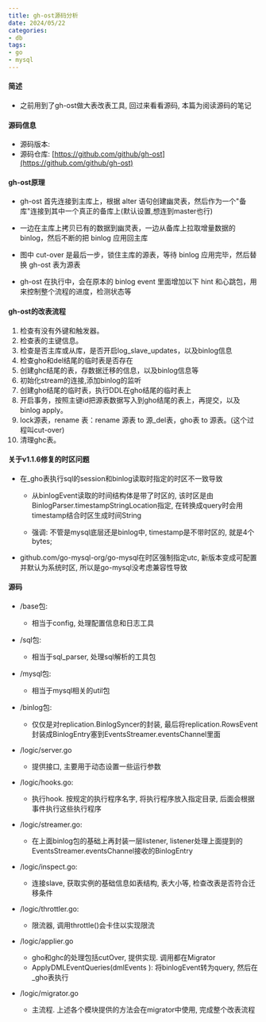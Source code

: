 ```yaml
---
title: gh-ost源码分析
date: 2024/05/22
categories: 
- db
tags:
- go
- mysql
---
```

#### 简述
* 之前用到了gh-ost做大表改表工具, 回过来看看源码, 本篇为阅读源码的笔记

#### 源码信息
* 源码版本: 
* 源码仓库: [https://github.com/github/gh-ost](https://github.com/github/gh-ost)

#### gh-ost原理
* gh-ost 首先连接到主库上，根据 alter 语句创建幽灵表，然后作为一个"备库"连接到其中一个真正的备库上(默认设置,想连到master也行)

* 一边在主库上拷贝已有的数据到幽灵表，一边从备库上拉取增量数据的 binlog，然后不断的把 binlog 应用回主库

* 图中 cut-over 是最后一步，锁住主库的源表，等待 binlog 应用完毕，然后替换 gh-ost 表为源表

* gh-ost 在执行中，会在原本的 binlog event 里面增加以下 hint 和心跳包，用来控制整个流程的进度，检测状态等


#### gh-ost的改表流程
1. 检查有没有外键和触发器。
2. 检查表的主键信息。
3. 检查是否主库或从库，是否开启log_slave_updates，以及binlog信息  
4. 检查gho和del结尾的临时表是否存在
5. 创建ghc结尾的表，存数据迁移的信息，以及binlog信息等    
6. 初始化stream的连接,添加binlog的监听
7. 创建gho结尾的临时表，执行DDL在gho结尾的临时表上
8. 开启事务，按照主键id把源表数据写入到gho结尾的表上，再提交，以及binlog apply。
9. lock源表，rename 表：rename 源表 to 源_del表，gho表 to 源表。(这个过程叫cut-over)
10. 清理ghc表。


#### 关于v1.1.6修复的时区问题
* 在_gho表执行sql的session和binlog读取时指定的时区不一致导致
    - 从binlogEvent读取的时间结构体是带了时区的, 该时区是由BinlogParser.timestampStringLocation指定, 
    在转换成query时会用timestamp结合时区生成时间String
    
    - 强调: 不管是mysql底层还是binlog中, timestamp是不带时区的, 就是4个bytes; 

* github.com/go-mysql-org/go-mysql在时区强制指定utc, 新版本变成可配置并默认为系统时区, 所以是go-mysql没考虑兼容性导致

#### 源码
* /base包:
    - 相当于config, 处理配置信息和日志工具

* /sql包:
    - 相当于sql_parser, 处理sql解析的工具包

* /mysql包:
    - 相当于mysql相关的util包

* /binlog包:
    - 仅仅是对replication.BinlogSyncer的封装, 最后将replication.RowsEvent封装成BinlogEntry塞到EventsStreamer.eventsChannel里面

* /logic/server.go
    - 提供接口, 主要用于动态设置一些运行参数

* /logic/hooks.go:
    - 执行hook. 按规定的执行程序名字, 将执行程序放入指定目录, 后面会根据事件执行这些执行程序

* /logic/streamer.go:
    - 在上面binlog包的基础上再封装一层listener, listener处理上面提到的EventsStreamer.eventsChannel接收的BinlogEntry

* /logic/inspect.go:
    - 连接slave, 获取实例的基础信息如表结构, 表大小等, 检查改表是否符合迁移条件

* /logic/throttler.go:
    - 限流器, 调用throttle()会卡住以实现限流

* /logic/applier.go
    - gho和ghc的处理包括cutOver, 提供实现. 调用都在Migrator
    - ApplyDMLEventQueries(dmlEvents [](*binlog.BinlogDMLEvent)): 将binlogEvent转为query, 然后在_gho表执行

* /logic/migrator.go
    - 主流程. 上述各个模块提供的方法会在migrator中使用, 完成整个改表流程